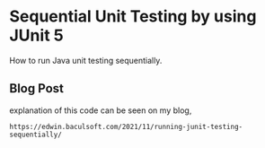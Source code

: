 # Sequential Unit Testing by using JUnit 5

How to run Java unit testing sequentially. 

## Blog Post

explanation of this code can be seen on my blog,

```
https://edwin.baculsoft.com/2021/11/running-junit-testing-sequentially/
```